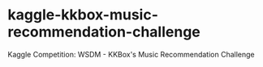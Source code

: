 # kaggle-kkbox-music-recommendation-challenge
Kaggle Competition: WSDM - KKBox's Music Recommendation Challenge
